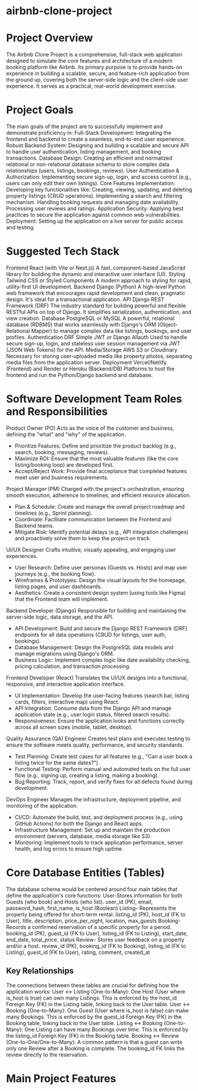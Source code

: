 # airbnb-clone-project
# Project Overview
The Airbnb Clone Project is a comprehensive, full-stack web application designed to simulate the core features and architecture of a modern booking platform like Airbnb. Its primary purpose is to provide hands-on experience in building a scalable, secure, and feature-rich application from the ground up, covering both the server-side logic and the client-side user experience. It serves as a practical, real-world development exercise.

# Project Goals
The main goals of the project are to successfully implement and demonstrate proficiency in:
Full-Stack Development: Integrating the frontend and backend to create a seamless, end-to-end user experience.
Robust Backend System: Designing and building a scalable and secure API to handle user authentication, listing management, and booking transactions.
Database Design: Creating an efficient and normalized relational or non-relational database schema to store complex data relationships (users, listings, bookings, reviews).
User Authentication & Authorization: Implementing secure sign-up, login, and access control (e.g., users can only edit their own listings).
Core Features Implementation: Developing key functionalities like:
Creating, viewing, updating, and deleting property listings (CRUD operations).
Implementing a search and filtering mechanism.
Handling booking requests and managing date availability.
Processing user reviews and ratings.
Application Security: Applying best practices to secure the application against common web vulnerabilities.
Deployment: Setting up the application on a live server for public access and testing.

# Suggested Tech Stack
Frontend	React (with Vite or Next.js)	A fast, component-based JavaScript library for building the dynamic and interactive user interface (UI).
Styling	Tailwind CSS or Styled Components	A modern approach to styling for rapid, utility-first UI development.
Backend	Django (Python)	A high-level Python web framework that encourages rapid development and clean, pragmatic design. It's ideal for a transactional application.
API	Django REST Framework (DRF)	The industry standard for building powerful and flexible RESTful APIs on top of Django. It simplifies serialization, authentication, and view creation.
Database	PostgreSQL or MySQL	A powerful, relational database (RDBMS) that works seamlessly with Django's ORM (Object-Relational Mapper) to manage complex data like listings, bookings, and user profiles.
Authentication	DRF Simple JWT or Django Allauth	Used to handle secure sign-up, login, and stateless user session management via JWT (JSON Web Tokens) for the API.
Media/Storage	AWS S3 or Cloudinary	Necessary for storing user-uploaded media like property photos, separating media files from the application server.
Deployment	Vercel/Netlify (Frontend) and Render or Heroku (Backend/DB)	Platforms to host the frontend and run the Python/Django backend and database.

# Software Development Team Roles and Responsibilities
Product Owner (PO)	Acts as the voice of the customer and business, defining the "what" and "why" of the application.	<ul><li>Prioritize Features: Define and prioritize the product backlog (e.g., search, booking, messaging, reviews).</li><li>Maximize ROI: Ensure that the most valuable features (like the core listing/booking loop) are developed first.</li><li>Accept/Reject Work: Provide final acceptance that completed features meet user and business requirements.</li></ul>
Project Manager (PM)	Charged with the project's orchestration, ensuring smooth execution, adherence to timelines, and efficient resource allocation.	<ul><li>Plan & Schedule: Create and manage the overall project roadmap and timelines (e.g., Sprint planning).</li><li>Coordinate: Facilitate communication between the Frontend and Backend teams.</li><li>Mitigate Risk: Identify potential delays (e.g., API integration challenges) and proactively solve them to keep the project on track.</li></ul>
UI/UX Designer	Crafts intuitive, visually appealing, and engaging user experiences.	<ul><li>User Research: Define user personas (Guests vs. Hosts) and map user journeys (e.g., the booking flow).</li><li>Wireframes & Prototypes: Design the visual layouts for the homepage, listing pages, and user dashboards.</li><li>Aesthetics: Create a consistent design system (using tools like Figma) that the Frontend team will implement.</li></ul>
Backend Developer (Django)	Responsible for building and maintaining the server-side logic, data storage, and the API.	<ul><li>API Development: Build and secure the Django REST Framework (DRF) endpoints for all data operations (CRUD for listings, user auth, bookings).</li><li>Database Management: Design the PostgreSQL data models and manage migrations using Django's ORM.</li><li>Business Logic: Implement complex logic like date availability checking, pricing calculation, and transaction processing.</li></ul>
Frontend Developer (React)	Translates the UI/UX designs into a functional, responsive, and interactive application interface.	<ul><li>UI Implementation: Develop the user-facing features (search bar, listing cards, filters, interactive map) using React.</li><li>API Integration: Consume data from the Django API and manage application state (e.g., user login status, filtered search results).</li><li>Responsiveness: Ensure the application looks and functions correctly across all screen sizes (mobile, tablet, desktop).</li></ul>
Quality Assurance (QA) Engineer	Creates test plans and executes testing to ensure the software meets quality, performance, and security standards.	<ul><li>Test Planning: Create test cases for all features (e.g., "Can a user book a listing twice for the same dates?").</li><li>Functional Testing: Perform manual and automated tests on the full user flow (e.g., signing up, creating a listing, making a booking).</li><li>Bug Reporting: Track, report, and verify fixes for all defects found during development.</li></ul>
DevOps Engineer	Manages the infrastructure, deployment pipeline, and monitoring of the application.	<ul><li>CI/CD: Automate the build, test, and deployment process (e.g., using GitHub Actions) for both the Django and React apps.</li><li>Infrastructure Management: Set up and maintain the production environment (servers, database, media storage like S3).</li><li>Monitoring: Implement tools to track application performance, server health, and log errors to ensure high uptime.</li></ul>

# Core Database Entities (Tables)
The database schema would be centered around four main tables that define the application's core functions:
User-Stores information for both Guests (who book) and Hosts (who list).	user_id (PK), email, password_hash, first_name, is_host (Boolean)
Listing- Represents the property being offered for short-term rental.	listing_id (PK), host_id (FK to User), title, description, price_per_night, location, max_guests
Booking- Records a confirmed reservation of a specific property for a period.	booking_id (PK), guest_id (FK to User), listing_id (FK to Listing), start_date, end_date, total_price, status
Review- Stores user feedback on a property and/or a host.	review_id (PK), booking_id (FK to Booking), listing_id (FK to Listing), guest_id (FK to User), rating, comment, created_at

## Key Relationships
The connections between these tables are crucial for defining how the application works:
User ↔ Listing (One-to-Many):
One Host (User where is_host is true) can own many Listings.
This is enforced by the host_id Foreign Key (FK) in the Listing table, linking back to the User table.
User ↔ Booking (One-to-Many):
One Guest (User where is_host is false) can make many Bookings.
This is enforced by the guest_id Foreign Key (FK) in the Booking table, linking back to the User table.
Listing ↔ Booking (One-to-Many):
One Listing can have many Bookings over time.
This is enforced by the listing_id Foreign Key (FK) in the Booking table.
Booking ↔ Review (One-to-One/One-to-Many):
A common pattern is that a guest can write only one Review after a Booking is complete. The booking_id FK links the review directly to the reservation.

# Main Project Features


